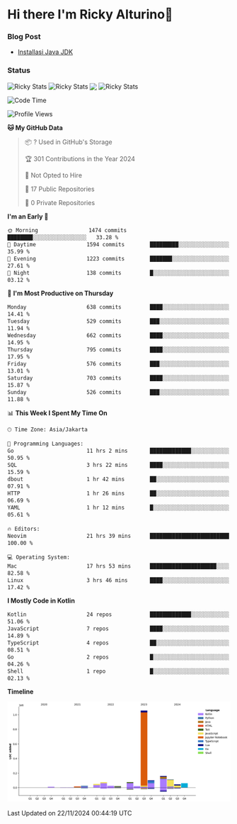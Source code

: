 # Hi there I'm Ricky Alturino👋

### Blog Post

<!-- BLOG-POST-LIST:START -->

- [Installasi Java JDK](https://onirutla.medium.com/installasi-java-jdk-ec701beeb5cb?source=rss-d9d81c918cc9------2)
<!-- BLOG-POST-LIST:END -->

### Status

<img align="center" alt="Ricky Stats" src="https://github-readme-stats.vercel.app/api?username=Alturino&theme=dark&show_icons=true&hide_border=false" />
<img align="center" alt="Ricky Stats" src="https://github-readme-stats.vercel.app/api/top-langs/?username=Alturino&theme=dark&show_icons=true&layout=compact"/>
<img align="center" width="640px" src="https://github-readme-stats.vercel.app/api/wakatime?username=Alturino&layout=compact&hide_border=true&theme=dark">
<img align="center" alt="Ricky Stats" src="https://leetcard.jacoblin.cool/onirutla?border=0&radius=20&ext=activity"/>

<!--START_SECTION:waka-->
![Code Time](http://img.shields.io/badge/Code%20Time-753%20hrs%2015%20mins-blue)

![Profile Views](http://img.shields.io/badge/Profile%20Views-0-blue)

**🐱 My GitHub Data** 

> 📦 ? Used in GitHub's Storage 
 > 
> 🏆 301 Contributions in the Year 2024
 > 
> 🚫 Not Opted to Hire
 > 
> 📜 17 Public Repositories 
 > 
> 🔑 0 Private Repositories 
 > 
**I'm an Early 🐤** 

```text
🌞 Morning                1474 commits        ████████░░░░░░░░░░░░░░░░░   33.28 % 
🌆 Daytime                1594 commits        █████████░░░░░░░░░░░░░░░░   35.99 % 
🌃 Evening                1223 commits        ███████░░░░░░░░░░░░░░░░░░   27.61 % 
🌙 Night                  138 commits         █░░░░░░░░░░░░░░░░░░░░░░░░   03.12 % 
```
📅 **I'm Most Productive on Thursday** 

```text
Monday                   638 commits         ████░░░░░░░░░░░░░░░░░░░░░   14.41 % 
Tuesday                  529 commits         ███░░░░░░░░░░░░░░░░░░░░░░   11.94 % 
Wednesday                662 commits         ████░░░░░░░░░░░░░░░░░░░░░   14.95 % 
Thursday                 795 commits         ████░░░░░░░░░░░░░░░░░░░░░   17.95 % 
Friday                   576 commits         ███░░░░░░░░░░░░░░░░░░░░░░   13.01 % 
Saturday                 703 commits         ████░░░░░░░░░░░░░░░░░░░░░   15.87 % 
Sunday                   526 commits         ███░░░░░░░░░░░░░░░░░░░░░░   11.88 % 
```


📊 **This Week I Spent My Time On** 

```text
🕑︎ Time Zone: Asia/Jakarta

💬 Programming Languages: 
Go                       11 hrs 2 mins       █████████████░░░░░░░░░░░░   50.95 % 
SQL                      3 hrs 22 mins       ████░░░░░░░░░░░░░░░░░░░░░   15.59 % 
dbout                    1 hr 42 mins        ██░░░░░░░░░░░░░░░░░░░░░░░   07.91 % 
HTTP                     1 hr 26 mins        ██░░░░░░░░░░░░░░░░░░░░░░░   06.69 % 
YAML                     1 hr 12 mins        █░░░░░░░░░░░░░░░░░░░░░░░░   05.61 % 

🔥 Editors: 
Neovim                   21 hrs 39 mins      █████████████████████████   100.00 % 

💻 Operating System: 
Mac                      17 hrs 53 mins      █████████████████████░░░░   82.58 % 
Linux                    3 hrs 46 mins       ████░░░░░░░░░░░░░░░░░░░░░   17.42 % 
```

**I Mostly Code in Kotlin** 

```text
Kotlin                   24 repos            █████████████░░░░░░░░░░░░   51.06 % 
JavaScript               7 repos             ████░░░░░░░░░░░░░░░░░░░░░   14.89 % 
TypeScript               4 repos             ██░░░░░░░░░░░░░░░░░░░░░░░   08.51 % 
Go                       2 repos             █░░░░░░░░░░░░░░░░░░░░░░░░   04.26 % 
Shell                    1 repo              █░░░░░░░░░░░░░░░░░░░░░░░░   02.13 % 
```



**Timeline**

![Lines of Code chart](https://raw.githubusercontent.com/Alturino/Alturino/main/assets/bar_graph.png)


 Last Updated on 22/11/2024 00:44:19 UTC
<!--END_SECTION:waka-->
